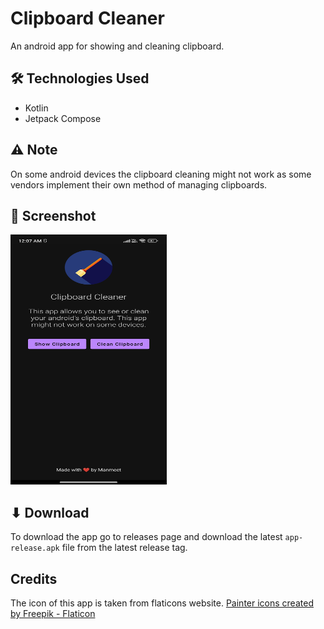 # Clipboard Cleaner
An android app for showing and cleaning clipboard.

## 🛠️ Technologies Used 
- Kotlin
- Jetpack Compose

## ⚠️ Note
On some android devices the clipboard cleaning might not work as some vendors implement their own method of managing clipboards.

## 🌠 Screenshot
<img src="./screenshots/screenshot1.jpg" height="400px" width="250px"/>

## ⬇ Download
To download the app go to releases page and download the latest `app-release.apk` file from the latest release tag.

## Credits

The icon of this app is taken from flaticons website.
<a href="https://www.flaticon.com/free-icons/painter" title="painter icons">Painter icons created by Freepik - Flaticon</a>
